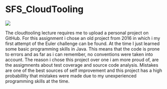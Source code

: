 # SFS_CloudTooling

![](https://img.shields.io/github/license/RexFleur/SFS_CloudTooling.svg?style=flat)

The cloudtooling lecture requires me to upload a personal project on GitHub. For this assignment i chose an old project from 2016 in which i my first attempt of the Euler challenge can be found. At the time I just learned some basic programming skills in Java. This means that the code is prone to errors and as far as i can remember, no conventions were taken into account. The reason i chose this project over one i am more proud of, are the assigmnents about test coverage and source code analysis. Mistakes are one of the best sources of self improvement and this project has a high probabillity that mistakes were made due to my unexperienced programming skills at the time.
